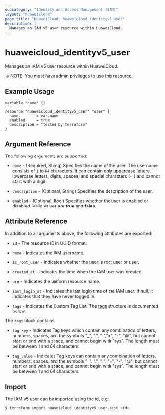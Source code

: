 ```yaml
---
subcategory: "Identity and Access Management (IAM)"
layout: "huaweicloud"
page_title: "HuaweiCloud: huaweicloud_identityv5_user"
description: |-
  Manages an IAM v5 user resource within HuaweiCloud.
---
```


# huaweicloud_identityv5_user

Manages an IAM v5 user resource within HuaweiCloud.

-> NOTE: You must have admin privileges to use this resource.

## Example Usage

```hcl
variable "name" {}

resource "huaweicloud_identityv5_user" "user" {
  name        = var.name
  enabled     = true
  description = "tested by terraform"
}
```

## Argument Reference

The following arguments are supported:

* `name` - (Required, String) Specifies the name of the user. The username consists of `1` to `64` characters. It can
  contain only uppercase letters, lowercase letters, digits, spaces, and special characters (-_) and cannot start with a
  digit.

* `description` - (Optional, String) Specifies the description of the user.

* `enabled` - (Optional, Bool) Specifies whether the user is enabled or disabled. Valid values are **true** and **false**.

## Attribute Reference

In addition to all arguments above, the following attributes are exported:

* `id` - The resource ID in UUID format.

* `name` - Indicates the IAM username.

* `is_root_user` - Indicates whether the user is root user or user.

* `created_at` - Indicates the time when the IAM user was created.

* `urn` - Indicates the uniform resource name.

* `last_login_at` - Indicates the last login time of the IAM user. If null, it indicates that they have never logged in.

* `tags` - Indicates the Custom Tag List.
  The [tags](#IdentityV5User_Tags) structure is documented below.

<a name="IdentityV5User_Tags"></a>
The `tags` block contains:

* `tag_key` - Indicates Tag keys which contain any combination of letters, numbers, spaces, and the symbols "_", ".",
  ":","=", "-", "@", but cannot start or end with a space, and cannot begin with "sys". The length must be between 1
  and 64 characters.

* `tag_value` - Indicates Tag keys can contain any combination of letters, numbers, spaces, and the symbols "_", ".",
  ":", "=", "-", "@", but cannot start or end with a space, and cannot begin with "sys". The length must be between 1
  and 64 characters.

## Import

The IAM v5 user can be imported using the id, e.g:

```bash
$ terraform import huaweicloud_identityv5_user.test <id>
```
